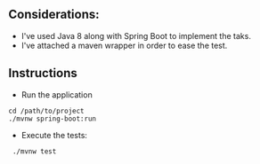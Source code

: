 ## Considerations:

* I've used Java 8 along with Spring Boot to implement the taks.
* I've attached a maven wrapper in order to ease the test.

## Instructions

* Run the application
```
cd /path/to/project
./mvnw spring-boot:run 
```

* Execute the tests:
```
 ./mvnw test
```